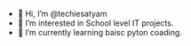 - 👋 Hi, I’m @techiesatyam
- 👀 I’m interested in School level IT projects.
- 🌱 I’m currently learning baisc pyton coading.


<!---
techiesatyam/techiesatyam is a ✨ special ✨ repository because its `README.md` (this file) appears on your GitHub profile.
You can click the Preview link to take a look at your changes.
--->
